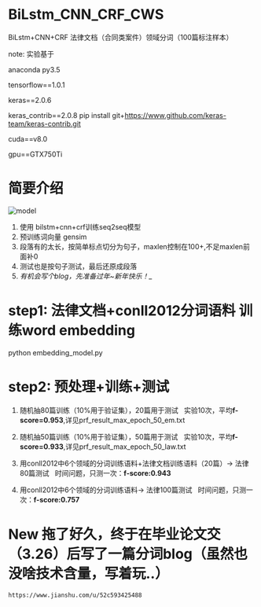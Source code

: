 # BiLstm_CNN_CRF_CWS
BiLstm+CNN+CRF  法律文档（合同类案件）领域分词（100篇标注样本）

note: 实验基于

anaconda py3.5

tensorflow==1.0.1

keras==2.0.6

keras_contrib==2.0.8  pip install git+https://www.github.com/keras-team/keras-contrib.git

cuda==v8.0

gpu==GTX750Ti

# 简要介绍
![model](https://github.com/FanhuaandLuomu/BiLstm_CNN_CRF_CWS/blob/master/bilstm_cnn_crf_model.png)
1. 使用 bilstm+cnn+crf训练seq2seq模型
2. 预训练词向量 gensim
3. 段落有的太长，按简单标点切分为句子，maxlen控制在100+,不足maxlen前面补0
4. 测试也是按句子测试，最后还原成段落
5. _有机会写个blog，先准备过年~新年快乐！__

# step1: 法律文档+conll2012分词语料 训练word embedding
python embedding_model.py
# step2: 预处理+训练+测试
1. 随机抽80篇训练（10%用于验证集），20篇用于测试
   实验10次，平均**f-score=0.953**,详见prf_result_max_epoch_50_em.txt

2. 随机抽50篇训练（10%用于验证集），50篇用于测试
   实验10次，平均**f-score=0.933**,详见prf_result_max_epoch_50_law.txt
   
3. 用conll2012中6个领域的分词训练语料+法律文档训练语料（20篇）-> 法律80篇测试
   时间问题，只测一次：**f-score:0.943**
   
4. 用conll2012中6个领域的分词训练语料-> 法律100篇测试
   时间问题，只测一次：**f-score:0.757**
   
 # New 拖了好久，终于在毕业论文交（3.26）后写了一篇分词blog（虽然也没啥技术含量，写着玩..） 
    https://www.jianshu.com/u/52c593425488


